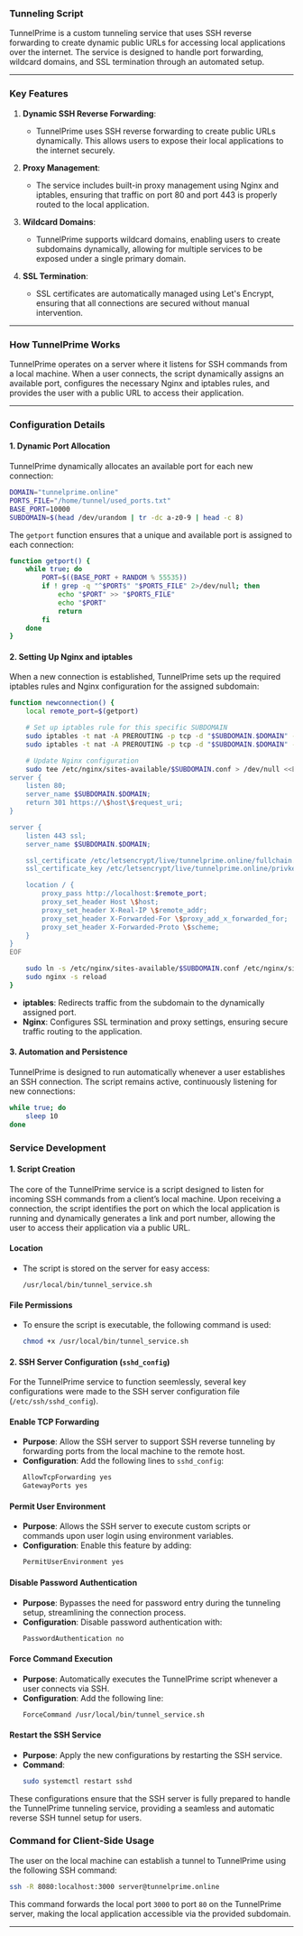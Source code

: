 ### Tunneling Script

TunnelPrime is a custom tunneling service that uses SSH reverse forwarding to create dynamic public URLs for accessing local applications over the internet. The service is designed to handle port forwarding, wildcard domains, and SSL termination through an automated setup.

---

### Key Features

1. **Dynamic SSH Reverse Forwarding**:
   - TunnelPrime uses SSH reverse forwarding to create public URLs dynamically. This allows users to expose their local applications to the internet securely.

2. **Proxy Management**:
   - The service includes built-in proxy management using Nginx and iptables, ensuring that traffic on port 80 and port 443 is properly routed to the local application.

3. **Wildcard Domains**:
   - TunnelPrime supports wildcard domains, enabling users to create subdomains dynamically, allowing for multiple services to be exposed under a single primary domain.

4. **SSL Termination**:
   - SSL certificates are automatically managed using Let's Encrypt, ensuring that all connections are secured without manual intervention.

---

### How TunnelPrime Works

TunnelPrime operates on a server where it listens for SSH commands from a local machine. When a user connects, the script dynamically assigns an available port, configures the necessary Nginx and iptables rules, and provides the user with a public URL to access their application.

---

### Configuration Details

#### 1. Dynamic Port Allocation

TunnelPrime dynamically allocates an available port for each new connection:

```bash
DOMAIN="tunnelprime.online"
PORTS_FILE="/home/tunnel/used_ports.txt"
BASE_PORT=10000
SUBDOMAIN=$(head /dev/urandom | tr -dc a-z0-9 | head -c 8)
```

The `getport` function ensures that a unique and available port is assigned to each connection:

```bash
function getport() {
    while true; do
        PORT=$((BASE_PORT + RANDOM % 55535))
        if ! grep -q "^$PORT$" "$PORTS_FILE" 2>/dev/null; then
            echo "$PORT" >> "$PORTS_FILE"
            echo "$PORT"
            return
        fi
    done
}
```

#### 2. Setting Up Nginx and iptables

When a new connection is established, TunnelPrime sets up the required iptables rules and Nginx configuration for the assigned subdomain:

```bash
function newconnection() {
    local remote_port=$(getport)

    # Set up iptables rule for this specific SUBDOMAIN
    sudo iptables -t nat -A PREROUTING -p tcp -d "$SUBDOMAIN.$DOMAIN" --dport 80 -j REDIRECT --to-port $remote_port
    sudo iptables -t nat -A PREROUTING -p tcp -d "$SUBDOMAIN.$DOMAIN" --dport 443 -j REDIRECT --to-port $remote_port

    # Update Nginx configuration
    sudo tee /etc/nginx/sites-available/$SUBDOMAIN.conf > /dev/null <<EOF
server {
    listen 80;
    server_name $SUBDOMAIN.$DOMAIN;
    return 301 https://\$host\$request_uri;
}

server {
    listen 443 ssl;
    server_name $SUBDOMAIN.$DOMAIN;

    ssl_certificate /etc/letsencrypt/live/tunnelprime.online/fullchain.pem
    ssl_certificate_key /etc/letsencrypt/live/tunnelprime.online/privkey.pem;

    location / {
        proxy_pass http://localhost:$remote_port;
        proxy_set_header Host \$host;
        proxy_set_header X-Real-IP \$remote_addr;
        proxy_set_header X-Forwarded-For \$proxy_add_x_forwarded_for;
        proxy_set_header X-Forwarded-Proto \$scheme;
    }
}
EOF

    sudo ln -s /etc/nginx/sites-available/$SUBDOMAIN.conf /etc/nginx/sites-enabled/
    sudo nginx -s reload
}
```

- **iptables**: Redirects traffic from the subdomain to the dynamically assigned port.
- **Nginx**: Configures SSL termination and proxy settings, ensuring secure traffic routing to the application.


#### 3. Automation and Persistence

TunnelPrime is designed to run automatically whenever a user establishes an SSH connection. The script remains active, continuously listening for new connections:

```bash
while true; do
    sleep 10
done
```

### Service Development

#### 1. Script Creation

The core of the TunnelPrime service is a script designed to listen for incoming SSH commands from a client’s local machine. Upon receiving a connection, the script identifies the port on which the local application is running and dynamically generates a link and port number, allowing the user to access their application via a public URL.

#### Location
- The script is stored on the server for easy access:
  ```
  /usr/local/bin/tunnel_service.sh
  ```

#### File Permissions
- To ensure the script is executable, the following command is used:
  ```bash
  chmod +x /usr/local/bin/tunnel_service.sh
  ```

#### 2. SSH Server Configuration (`sshd_config`)

For the TunnelPrime service to function seemlessly, several key configurations were made to the SSH server configuration file (`/etc/ssh/sshd_config`).

#### Enable TCP Forwarding
- **Purpose**: Allow the SSH server to support SSH reverse tunneling by forwarding ports from the local machine to the remote host.
- **Configuration**: Add the following lines to `sshd_config`:
  ```bash
  AllowTcpForwarding yes
  GatewayPorts yes
  ```

#### Permit User Environment
- **Purpose**: Allows the SSH server to execute custom scripts or commands upon user login using environment variables.
- **Configuration**: Enable this feature by adding:
  ```bash
  PermitUserEnvironment yes
  ```

#### Disable Password Authentication
- **Purpose**: Bypasses the need for password entry during the tunneling setup, streamlining the connection process.
- **Configuration**: Disable password authentication with:
  ```bash
  PasswordAuthentication no
  ```

#### Force Command Execution
- **Purpose**: Automatically executes the TunnelPrime script whenever a user connects via SSH.
- **Configuration**: Add the following line:
  ```bash
  ForceCommand /usr/local/bin/tunnel_service.sh
  ```

#### Restart the SSH Service
- **Purpose**: Apply the new configurations by restarting the SSH service.
- **Command**: 
  ```bash
  sudo systemctl restart sshd
  ```

These configurations ensure that the SSH server is fully prepared to handle the TunnelPrime tunneling service, providing a seamless and automatic reverse SSH tunnel setup for users.

### Command for Client-Side Usage

The user on the local machine can establish a tunnel to TunnelPrime using the following SSH command:

```bash
ssh -R 8080:localhost:3000 server@tunnelprime.online
```

This command forwards the local port `3000` to port `80` on the TunnelPrime server, making the local application accessible via the provided subdomain.

---


